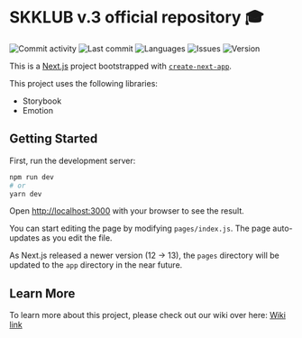 # SKKLUB v.3 official repository 🎓

![Commit activity](https://img.shields.io/github/commit-activity/w/SKKU-TSC/skklub-v3-frontend?style=for-the-badge&logo=github
)
![Last commit](https://img.shields.io/github/last-commit/SKKU-TSC/skklub-v3-frontend?style=for-the-badge&logo=github
)
![Languages](https://img.shields.io/github/languages/count/SKKU-TSC/skklub-v3-frontend?style=for-the-badge)
![Issues](https://img.shields.io/bitbucket/issues/SKKU-TSC/skklub-v3-frontend?style=for-the-badge)
![Version](https://img.shields.io/github/package-json/v/SKKU-TSC/skklub-v3-frontend?style=for-the-badge)

This is a [Next.js](https://nextjs.org/) project bootstrapped with [`create-next-app`](https://github.com/vercel/next.js/tree/canary/packages/create-next-app).

This project uses the following libraries:
- Storybook
- Emotion

## Getting Started

First, run the development server:

```bash
npm run dev
# or
yarn dev
```

Open [http://localhost:3000](http://localhost:3000) with your browser to see the result.

You can start editing the page by modifying `pages/index.js`. The page auto-updates as you edit the file.

As Next.js released a newer version (12 -> 13), the `pages` directory will be updated to the `app` directory in the near future.

## Learn More

To learn more about this project, please check out our wiki over here: [Wiki link](https://github.com/SKKU-TSC/skklub-v3-full/wiki)